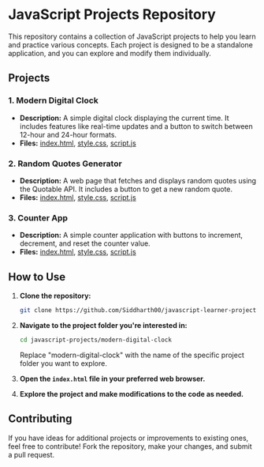 # JavaScript Projects Repository

This repository contains a collection of JavaScript projects to help you learn and practice various concepts. Each project is designed to be a standalone application, and you can explore and modify them individually.

## Projects

### 1. Modern Digital Clock

- **Description:** A simple digital clock displaying the current time. It includes features like real-time updates and a button to switch between 12-hour and 24-hour formats.
- **Files:** [index.html](modern-digital-clock/index.html), [style.css](modern-digital-clock/style.css), [script.js](modern-digital-clock/script.js)

### 2. Random Quotes Generator

- **Description:** A web page that fetches and displays random quotes using the Quotable API. It includes a button to get a new random quote.
- **Files:** [index.html](random-quotes-generator/index.html), [style.css](random-quotes-generator/style.css), [script.js](random-quotes-generator/script.js)

### 3. Counter App

- **Description:** A simple counter application with buttons to increment, decrement, and reset the counter value.
- **Files:** [index.html](counter/index.html), [style.css](counter/style.css), [script.js](counter/script.js)


## How to Use

1. **Clone the repository:**
   ```bash
   git clone https://github.com/Siddharth00/javascript-learner-projects.git
   ```

2. **Navigate to the project folder you're interested in:**
   ```bash
   cd javascript-projects/modern-digital-clock
   ```

   Replace "modern-digital-clock" with the name of the specific project folder you want to explore.

3. **Open the `index.html` file in your preferred web browser.**

4. **Explore the project and make modifications to the code as needed.**

## Contributing

If you have ideas for additional projects or improvements to existing ones, feel free to contribute! Fork the repository, make your changes, and submit a pull request.